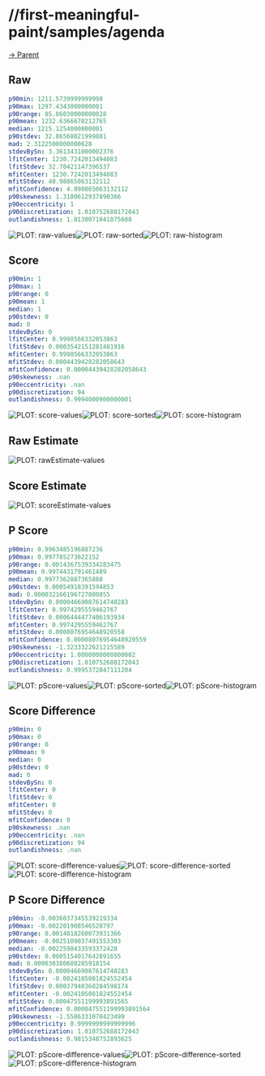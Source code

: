 
# //first-meaningful-paint/samples/agenda

[→ Parent](../..)


## Raw


```yaml
p90min: 1211.5739999999998
p90max: 1297.4343000000001
p90range: 85.86030000000028
p90mean: 1232.6366670212765
median: 1215.1254000000001
p90stdev: 32.86568021999881
mad: 2.3122500000000628
stdevBySn: 3.3613431000002376
lfitCenter: 1230.7242013494083
lfitStdev: 32.70421147396537
mfitCenter: 1230.7242013494083
mfitStdev: 40.98865063132112
mfitConfidence: 4.098865063132112
p90skewness: 1.3180612937890366
p90eccentricity: 1
p90discretization: 1.010752688172043
outlandishness: 1.0130071041075608

```

![PLOT: raw-values](./raw/values.svg)![PLOT: raw-sorted](./raw/sorted.svg)![PLOT: raw-histogram](./raw/histogram.svg)
## Score


```yaml
p90min: 1
p90max: 1
p90range: 0
p90mean: 1
median: 1
p90stdev: 0
mad: 0
stdevBySn: 0
lfitCenter: 0.9998566332053863
lfitStdev: 0.0003542151281481916
mfitCenter: 0.9998566332053863
mfitStdev: 0.0004439428282058643
mfitConfidence: 0.00004439428282058643
p90skewness: .nan
p90eccentricity: .nan
p90discretization: 94
outlandishness: 0.9994000900000001

```

![PLOT: score-values](./score/values.svg)![PLOT: score-sorted](./score/sorted.svg)![PLOT: score-histogram](./score/histogram.svg)
## Raw Estimate

![PLOT: rawEstimate-values](./rawEstimate/values.svg)
## Score Estimate

![PLOT: scoreEstimate-values](./scoreEstimate/values.svg)
## P Score


```yaml
p90min: 0.9963485196887236
p90max: 0.997785273622152
p90range: 0.0014367539334283475
p90mean: 0.9974431791461489
median: 0.9977362887365888
p90stdev: 0.00054918391594853
mad: 0.000032166196727800855
stdevBySn: 0.00004669087614740283
lfitCenter: 0.9974295559462767
lfitStdev: 0.0006444477406193934
mfitCenter: 0.9974295559462767
mfitStdev: 0.0008076954648920558
mfitConfidence: 0.00008076954648920559
p90skewness: -1.3233322621215589
p90eccentricity: 1.0000000000000002
p90discretization: 1.010752688172043
outlandishness: 0.9995372847111204

```

![PLOT: pScore-values](./pScore/values.svg)![PLOT: pScore-sorted](./pScore/sorted.svg)![PLOT: pScore-histogram](./pScore/histogram.svg)
## Score Difference


```yaml
p90min: 0
p90max: 0
p90range: 0
p90mean: 0
median: 0
p90stdev: 0
mad: 0
stdevBySn: 0
lfitCenter: 0
lfitStdev: 0
mfitCenter: 0
mfitStdev: 0
mfitConfidence: 0
p90skewness: .nan
p90eccentricity: .nan
p90discretization: 94
outlandishness: .nan

```

![PLOT: score-difference-values](./score-difference/values.svg)![PLOT: score-difference-sorted](./score-difference/sorted.svg)![PLOT: score-difference-histogram](./score-difference/histogram.svg)
## P Score Difference


```yaml
p90min: -0.0036037345539219334
p90max: -0.002201908546528797
p90range: 0.0014018260073931366
p90mean: -0.0025109037491553303
median: -0.0022590433593372428
p90stdev: 0.0005154017642891655
mad: 0.000030380608285918154
stdevBySn: 0.00004669087614740283
lfitCenter: -0.0024105081824552454
lfitStdev: 0.00037940368284598174
mfitCenter: -0.0024105081824552454
mfitStdev: 0.00047551199993891565
mfitConfidence: 0.000047551199993891564
p90skewness: -1.5586331078423499
p90eccentricity: 0.9999999999999996
p90discretization: 1.010752688172043
outlandishness: 0.9815348752893625

```

![PLOT: pScore-difference-values](./pScore-difference/values.svg)![PLOT: pScore-difference-sorted](./pScore-difference/sorted.svg)![PLOT: pScore-difference-histogram](./pScore-difference/histogram.svg)